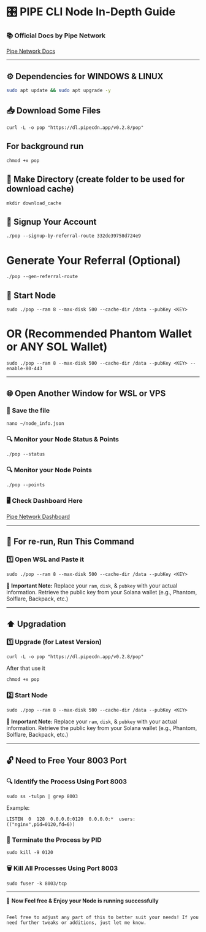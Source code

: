 
# 🎛 PIPE CLI Node In-Depth Guide

### 📚 Official Docs by Pipe Network
[Pipe Network Docs](https://docs.pipe.network/devnet-2)

---

## ⚙️ Dependencies for WINDOWS & LINUX
```sh
sudo apt update && sudo apt upgrade -y
```

## 📥 Download Some Files
```
curl -L -o pop "https://dl.pipecdn.app/v0.2.8/pop"

```
## For background run
```
chmod +x pop
```

## 📂 Make Directory (create folder to be used for download cache)
```
mkdir download_cache
```

## 📝 Signup Your Account
```
./pop --signup-by-referral-route 332de39758d724e9
```
# Generate Your Referral (Optional)
```
./pop --gen-referral-route
```

## 🚀 Start Node
```
sudo ./pop --ram 8 --max-disk 500 --cache-dir /data --pubKey <KEY>
```
# OR (Recommended Phantom Wallet or ANY SOL Wallet)
```
sudo ./pop --ram 8 --max-disk 500 --cache-dir /data --pubKey <KEY> --enable-80-443
```

---

## 🌐 Open Another Window for WSL or VPS

### 💾 Save the file
```
nano ~/node_info.json
```

### 🔍 Monitor your Node Status & Points
```
./pop --status
```
### 🔍 Monitor your Node Points
``` 
./pop --points
```

### 🖥 Check Dashboard Here
[Pipe Network Dashboard](https://dashboard.pipenetwork.com/node-lookup)

---

## 🔄 For re-run, Run This Command

### 1️⃣ Open WSL and Paste it
```
sudo ./pop --ram 8 --max-disk 500 --cache-dir /data --pubKey <KEY>
```

**🔔 Important Note:** Replace your `ram`, `disk`, & `pubkey` with your actual information. Retrieve the public key from your Solana wallet (e.g., Phantom, Solflare, Backpack, etc.)

---

## ⬆️ Upgradation

### 1️⃣ Upgrade (for Latest Version)
```
curl -L -o pop "https://dl.pipecdn.app/v0.2.8/pop"
```
 After that use it
 ```
chmod +x pop
```

### 2️⃣ Start Node
```
sudo ./pop --ram 8 --max-disk 500 --cache-dir /data --pubKey <KEY>
```

**🔔 Important Note:** Replace your `ram`, `disk`, & `pubkey` with your actual information. Retrieve the public key from your Solana wallet (e.g., Phantom, Solflare, Backpack, etc.)

---

## 🔓 Need to Free Your 8003 Port

### 🔍 Identify the Process Using Port 8003
```
sudo ss -tulpn | grep 8003
```

Example:
```
LISTEN  0  128  0.0.0.0:0120  0.0.0.0:*  users:(("nginx",pid=0120,fd=6))
```

### 🛑 Terminate the Process by PID
```
sudo kill -9 0120
```

### 🗑 Kill All Processes Using Port 8003
```
sudo fuser -k 8003/tcp
```

---

🎉 **Now Feel free & Enjoy your Node is running successfully**

```

Feel free to adjust any part of this to better suit your needs! If you need further tweaks or additions, just let me know.
```
